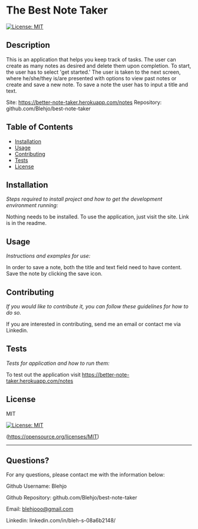 # The Best Note Taker
  [![License: MIT](https://img.shields.io/badge/License-MIT-yellow.svg)](https://opensource.org/licenses/MIT)
  
  
  ## Description 
  
  
  This is an application that helps you keep track of tasks.  The user can create as many notes as desired and delete them upon completion.  To start, the user has to select 'get started.' The user is taken to the next screen, where he/she/they is/are presented with options to view past notes or create and save a new note.  To save a note the user has to input a title and text.
  
  Site: https://better-note-taker.herokuapp.com/notes
  Repository: github.com/Blehjo/best-note-taker
  
  ## Table of Contents
  * [Installation](#installation)
  * [Usage](#usage)
  * [Contributing](#contributing)
  * [Tests](#tests)
  * [License](#license)
  
  ## Installation
  
  *Steps required to install project and how to get the development environment running:*
  
  Nothing needs to be installed.  To use the application, just visit the site.  Link is in the readme.
  
  ## Usage 
  
  *Instructions and examples for use:*
  
  In order to save a note, both the title and text field need to have content.  Save the note by clicking the save icon.
  
  ## Contributing
  
  *If you would like to contribute it, you can follow these guidelines for how to do so.*
  
  If you are interested in contributing, send me an email or contact me via Linkedin.
  
  ## Tests
  
  *Tests for application and how to run them:*
  
  To test out the application visit https://better-note-taker.herokuapp.com/notes
  
  ## License
  
  
  MIT

  [![License: MIT](https://img.shields.io/badge/License-MIT-yellow.svg)](https://opensource.org/licenses/MIT)

  (https://opensource.org/licenses/MIT)

  
  ---
  
  ## Questions?
  
  
  For any questions, please contact me with the information below:
  
  
  Github Username: Blehjo

  Github Repository: github.com/Blehjo/best-note-taker

  Email: blehjooo@gmail.com

  Linkedin: linkedin.com/in/bleh-s-08a6b2148/

  

